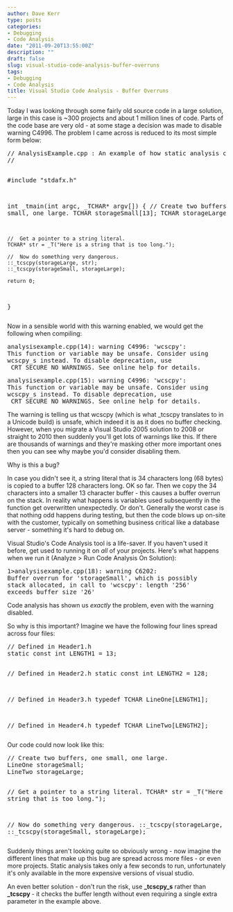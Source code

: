 ```yaml
---
author: Dave Kerr
type: posts
categories:
- Debugging
- Code Analysis
date: "2011-09-20T13:55:00Z"
description: ""
draft: false
slug: visual-studio-code-analysis-buffer-overruns
tags:
- Debugging
- Code Analysis
title: Visual Studio Code Analysis - Buffer Overruns
---
```



<p>Today I was looking through some fairly old source code in a large solution, large in this case is ~300 projects and about 1 million lines of code. Parts of the code base are very old - at some stage a decision was made to disable warning C4996. The problem I came across is reduced to its most simple form below:</p>
<pre class="brush: c-sharp;">// AnalysisExample.cpp : An example of how static analysis can help.
//

#include "stdafx.h"

int _tmain(int argc, _TCHAR* argv[])
{
	//	Create two buffers, one small, one large.
	TCHAR storageSmall[13];
	TCHAR storageLarge[128];

	//	Get a pointer to a string literal.
	TCHAR* str = _T("Here is a string that is too long.");
	
	//	Now do something very dangerous.
	::_tcscpy(storageLarge, str);
	::_tcscpy(storageSmall, storageLarge);

	return 0;
}</pre>
<p>Now in a sensible world with this warning enabled, we would get the following when compiling:</p>
<pre>analysisexample.cpp(14): warning C4996: 'wcscpy': 
This function or variable may be unsafe. Consider using 
wcscpy_s instead. To disable deprecation, use 
_CRT_SECURE_NO_WARNINGS. See online help for details.</pre>
<pre>analysisexample.cpp(15): warning C4996: 'wcscpy': 
This function or variable may be unsafe. Consider using 
wcscpy_s instead. To disable deprecation, use 
_CRT_SECURE_NO_WARNINGS. See online help for details.</pre>
<p>The warning is telling us that wcscpy (which is what _tcscpy translates to in a Unicode build) is unsafe, which indeed it is as it does no buffer checking. However, when you migrate a Visual Studio 2005 solution to 2008 or straight to 2010 then suddenly you'll get lots of warnings like this. If there are thousands of warnings and they're masking other more important ones then you can see why maybe you'd consider disabling them.</p>
<p>Why is this a bug?</p>
<p>In case you didn't see it, a string literal that is 34 characters long (68 bytes) is copied to a buffer 128 characters long. OK so far. Then we copy the 34 characters into a smaller 13 character buffer - this causes a buffer overrun on the stack. In reality what happens is variables used subsequently in the function get overwritten unexpectedly. Or don't. Generally the worst case is that nothing odd happens during testing, but then the code blows up on-site with the customer, typically on something business critical like a database server - something it's hard to debug on.</p>
<p>Visual Studio's Code Analysis tool is a life-saver. If you haven't used it before, get used to running it on <em>all</em>&nbsp;of your projects. Here's what happens when we run it (Analyze &gt; Run Code Analysis On Solution):</p>
<pre>1&gt;analysisexample.cpp(18): warning C6202: 
Buffer overrun for 'storageSmall', which is possibly 
stack allocated, in call to 'wcscpy': length '256' 
exceeds buffer size '26'</pre>
<p>Code analysis has shown us <em>exactly</em>&nbsp;the problem, even with the warning disabled.</p>
<p>So why is this important? Imagine we have the following four lines spread across four files:</p>
<pre class="brush: c-sharp;">//	Defined in Header1.h
static const int LENGTH1 = 13;

//	Defined in Header2.h
static const int LENGTH2 = 128;

//	Defined in Header3.h
typedef TCHAR LineOne[LENGTH1];

//	Defined in Header4.h
typedef TCHAR LineTwo[LENGTH2];</pre>
<p>Our code could now look like this:</p>
<pre class="brush: c-sharp;">//	Create two buffers, one small, one large.
LineOne storageSmall;
LineTwo storageLarge;

//	Get a pointer to a string literal.
TCHAR* str = _T("Here is a string that is too long.");
	
//	Now do something very dangerous.
::_tcscpy(storageLarge, str);
::_tcscpy(storageSmall, storageLarge);</pre>
<p>Suddenly things aren't looking quite so obviously wrong - now imagine the different lines that make up this bug are spread across more files - or even more projects. Static analysis takes only a few seconds to run, unfortunately it's only available in the more expensive versions of visual studio.</p>
<p>An even better solution - don't run the risk, use <strong>_tcscpy_s</strong>&nbsp;rather than <strong>_tcscpy </strong>- it checks the buffer length without even requiring a single extra parameter in the example above.</p>

